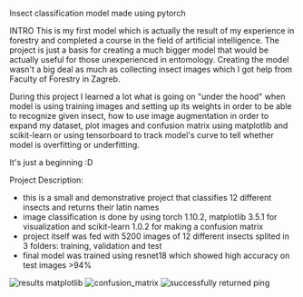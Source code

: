 Insect classification model made using pytorch

INTRO
This is my first model which is actually the result of my experience in forestry and completed a course in the field of artificial intelligence.
The project is just a basis for creating a much bigger model that would be actually useful for those unexperienced in entomology. 
Creating the model wasn't a big deal as much as collecting insect images which I got help from Faculty of Forestry in Zagreb.

During this project I learned a lot what is going on "under the hood" when model is using training images and setting up its weights in order to be able
to recognize given insect, how to use image augmentation in order to expand my dataset, plot images and confusion matrix using matplotlib and 
scikit-learn or using tensorboard to track model's curve to tell whether model is overfitting or underfitting.

It's just a beginning :D

Project Description:
 - this is a small and demonstrative project that classifies 12 different insects and returns their latin names
 - image classification is done by using torch 1.10.2, matplotlib 3.5.1 for visualization and scikit-learn 1.0.2 for making a confusion matrix
 - project itself was fed with 5200 images of 12 different insects splited in 3 folders: training, validation and test
 - final model was trained using resnet18 which showed high accuracy on test images >94%
 
 



![results matplotlib](https://user-images.githubusercontent.com/89583742/161552413-ddb8f95c-5269-4dbb-9ff2-d4b3b277215a.png)
![confusion_matrix](https://user-images.githubusercontent.com/89583742/161552455-6b93fc1c-bc71-45a7-ae16-f0f643652d4d.png)
![successfully returned ping](https://user-images.githubusercontent.com/89583742/161728619-eb8bc9f1-ae12-4c6f-bfc1-9eadab20139e.jpg)
